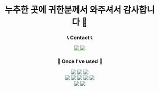 <h1 align="center"> 누추한 곳에 귀한분께서 와주셔서 감사합니다 👋 </h1>



<h3 align="center"> 📞 Contact 📞 </h3>
<div align="center">
    <a href="mailto:changmin38@gmail.com">
        <img src="https://img.shields.io/badge/Gmail-EA4335?style=for-the-badge&logo=Gmail&logoColor=white"> 
    </a>
    <a href="https://www.instagram.com/chan_g_03">
        <img src="https://img.shields.io/badge/Instagram-E4405F?style=for-thebadge&logo=Instagram&logoColor=white"> 
    </a>
</div>

<h3 align="center">🔨 Once I've used 🔨</h3>
<div align="center">
    <img src = "https://img.shields.io/badge/Java-ED8B00?style=for-the-badge&logo=openjdk&logoColor=white"/>
    <img src = "https://img.shields.io/badge/JavaScript-F7DF1E?style=for-the-badge&logo=JavaScript&logoColor=white"/>
    <img src = "https://img.shields.io/badge/Python-3776AB?style=for-the-badge&logo=python&logoColor=white"/>
 </div>
 <div align="center">
     <img src = "https://img.shields.io/badge/HTML-239120?style=for-the-badge&logo=html5&logoColor=white"/>
     <img src = "https://img.shields.io/badge/CSS-239120?&style=for-the-badge&logo=css3&logoColor=white"/>
     <img src = "https://img.shields.io/badge/Android-3DDC84?style=for-the-badge&logo=android&logoColor=white"/>
     <img src = "https://img.shields.io/badge/MySQL-00000F?style=for-the-badge&logo=mysql&logoColor=white"/>
     <img src = "https://img.shields.io/badge/Flask-000000?style=for-the-badge&logo=flask&logoColor=white"/>
</div>
<div align="center">
    <img src="https://img.shields.io/badge/Git-F05032?style=for-the-badge&logo=git&logoColor=white">
    <img src="https://img.shields.io/badge/GitHub-181717?style=for-the-badge&logo=github&logoColor=white">
</div>
<!--
**bbmini96/bbmini96** is a ✨ _special_ ✨ repository because its `README.md` (this file) appears on your GitHub profile.

Here are some ideas to get you started:

- 🔭 I’m currently working on ...
- 🌱 I’m currently learning ...
- 👯 I’m looking to collaborate on ...
- 🤔 I’m looking for help with ...
- 💬 Ask me about ...
- 📫 How to reach me: ...
- 😄 Pronouns: ...
- ⚡ Fun fact: ...
-->

